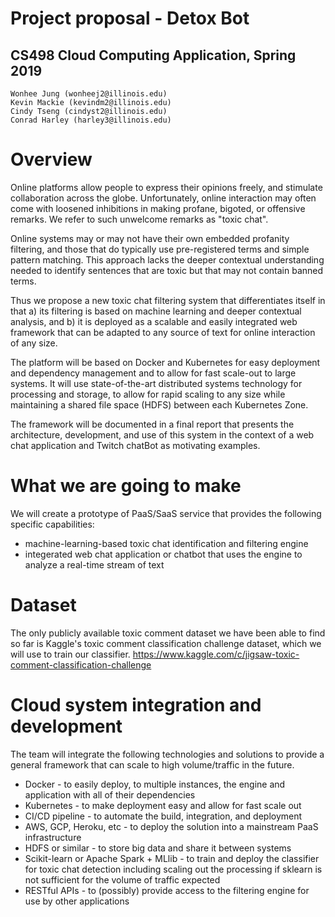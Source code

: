 # Project proposal - Detox Bot
## CS498 Cloud Computing Application, Spring 2019

```
Wonhee Jung (wonheej2@illinois.edu)
Kevin Mackie (kevindm2@illinois.edu)
Cindy Tseng (cindyst2@illinois.edu)
Conrad Harley (harley3@illinois.edu)
```
# Overview

Online platforms allow people to express their opinions freely, and stimulate collaboration across the globe. 
Unfortunately, online interaction may often come with loosened inhibitions in making profane, bigoted, or offensive 
remarks. We refer to such unwelcome remarks as "toxic chat". 

Online systems may or may not have their own embedded profanity filtering, and those that do typically use
pre-registered terms and simple pattern matching. This approach lacks the deeper contextual understanding needed to 
identify sentences that are toxic but that may not contain banned terms. 

Thus we propose a new toxic chat filtering system that differentiates itself in that a) its filtering is based on
machine learning and deeper contextual analysis, and b) it is deployed as a scalable and easily integrated web
framework that can be adapted to any source of text for online interaction of any size. 

The platform will be based on Docker and Kubernetes for easy deployment and dependency management and to allow for fast scale-out
to large systems. It will use 
state-of-the-art distributed systems technology for processing and storage, to allow for rapid scaling to any 
size while maintaining a shared file space (HDFS) between each Kubernetes Zone.

The framework will be documented in a final report that presents the architecture, development, and use of this system
in the context of a web chat application and Twitch chatBot as motivating examples.

# What we are going to make 

We will create a prototype of PaaS/SaaS service that provides the following specific capabilities:

* machine-learning-based toxic chat identification and filtering engine
* integerated web chat application or chatbot that uses the engine to analyze a real-time stream of text

# Dataset

The only publicly available toxic comment dataset we have been able to find so far is Kaggle's toxic comment classification challenge dataset, which we will use to train our classifier. https://www.kaggle.com/c/jigsaw-toxic-comment-classification-challenge

# Cloud system integration and development

The team will integrate the following technologies and solutions to provide a general framework that can scale to high volume/traffic in the future.

* Docker - to easily deploy, to multiple instances, the engine and application with all of their dependencies 
* Kubernetes - to make deployment easy and allow for fast scale out
* CI/CD pipeline - to automate the build, integration, and deployment
* AWS, GCP, Heroku, etc - to deploy the solution into a mainstream PaaS infrastructure 
* HDFS or similar - to store big data and share it between systems
* Scikit-learn or Apache Spark + MLlib - to train and deploy the classifier for toxic chat detection including scaling out the processing if sklearn is not sufficient for the volume of traffic expected
* RESTful APIs - to (possibly) provide access to the filtering engine for use by other applications

